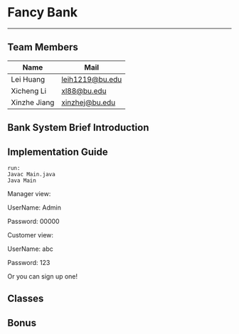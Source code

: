 Fancy Bank
====
***
Team Members
----
|  Name   | Mail  |
|  ----  | ----  |
| Lei Huang  | leih1219@bu.edu |
| Xicheng Li | xl88@bu.edu |
| Xinzhe Jiang | xinzhej@bu.edu |

Bank System Brief Introduction
----
Implementation Guide
----
````
run:
Javac Main.java
Java Main
````
Manager view:

UserName: Admin

Password: 00000

Customer view:

UserName: abc

Password: 123

Or you can sign up one!

Classes
----
Bonus
----
